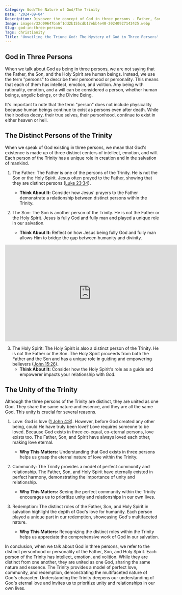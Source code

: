 ```yaml
---
Category: God/The Nature of God/The Trinity
Date: '2024-09-04'
Description: Discover the concept of God in three persons - Father, Son, and Holy Spirit - exploring the unique relationship and unity within the Christian Trinity. Understanding the divine nature and roles of each person offers profound insights into the Christian faith.
Image: images/32c09647ba6f1dd2b155cdb17ebb4e40-20240927143425.webp
Slug: god-in-three-persons
Tags: christianity
Title: 'Unveiling the Triune God: The Mystery of God in Three Persons'
---
```


## God in Three Persons

When we talk about God as being in three persons, we are not saying that the Father, the Son, and the Holy Spirit are human beings. Instead, we use the term "persons" to describe their personhood or personality. This means that each of them has intellect, emotion, and volition. Any being with rationality, emotion, and a will can be considered a person, whether human beings, angelic beings, or the Divine Being.

It's important to note that the term "person" does not include physicality because human beings continue to exist as persons even after death. While their bodies decay, their true selves, their personhood, continue to exist in either heaven or hell.

## The Distinct Persons of the Trinity

When we speak of God existing in three persons, we mean that God's existence is made up of three distinct centers of intellect, emotion, and will. Each person of the Trinity has a unique role in creation and in the salvation of mankind.

1. The Father: The Father is one of the persons of the Trinity. He is not the Son or the Holy Spirit. Jesus often prayed to the Father, showing that they are distinct persons ([Luke 23:34](https://www.bibleref.com/Luke/23/Luke-23-34.html)).
    - **Think About It:** Consider how Jesus' prayers to the Father demonstrate a relationship between distinct persons within the Trinity.

2. The Son: The Son is another person of the Trinity. He is not the Father or the Holy Spirit. Jesus is fully God and fully man and played a unique role in our salvation.
    - **Think About It:** Reflect on how Jesus being fully God and fully man allows Him to bridge the gap between humanity and divinity.


<iframe width="560" height="315" src="https://www.youtube.com/embed/VM2UE6MIKzM" frameborder="0" allow="autoplay; encrypted-media" allowfullscreen></iframe>


3. The Holy Spirit: The Holy Spirit is also a distinct person of the Trinity. He is not the Father or the Son. The Holy Spirit proceeds from both the Father and the Son and has a unique role in guiding and empowering believers ([John 15:26](https://www.bibleref.com/John/15/John-15-26.html)).
    - **Think About It:** Consider how the Holy Spirit's role as a guide and empowerer impacts your relationship with God.

## The Unity of the Trinity

Although the three persons of the Trinity are distinct, they are united as one God. They share the same nature and essence, and they are all the same God. This unity is crucial for several reasons.

1. Love: God is love ([1 John 4:8](https://www.bibleref.com/1-John/4/1-John-4-8.html)). However, before God created any other being, could He have truly been love? Love requires someone to be loved. Because God exists in three co-equal, co-eternal persons, love exists too. The Father, Son, and Spirit have always loved each other, making love eternal.
    - **Why This Matters:** Understanding that God exists in three persons helps us grasp the eternal nature of love within the Trinity.

2. Community: The Trinity provides a model of perfect community and relationship. The Father, Son, and Holy Spirit have eternally existed in perfect harmony, demonstrating the importance of unity and relationship.
    - **Why This Matters:** Seeing the perfect community within the Trinity encourages us to prioritize unity and relationships in our own lives.

3. Redemption: The distinct roles of the Father, Son, and Holy Spirit in salvation highlight the depth of God's love for humanity. Each person played a unique part in our redemption, showcasing God's multifaceted nature.
    - **Why This Matters:** Recognizing the distinct roles within the Trinity helps us appreciate the comprehensive work of God in our salvation.

In conclusion, when we talk about God in three persons, we refer to the distinct personhood or personality of the Father, Son, and Holy Spirit. Each person of the Trinity has intellect, emotion, and volition. While they are distinct from one another, they are united as one God, sharing the same nature and essence. The Trinity provides a model of perfect love, community, and redemption, demonstrating the multifaceted nature of God's character. Understanding the Trinity deepens our understanding of God's eternal love and invites us to prioritize unity and relationships in our own lives.